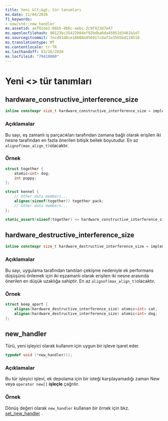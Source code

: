 ```yaml
---
title: Yeni &lt;&gt; tür tanımları
ms.date: 11/04/2016
f1_keywords:
- new/std::new_handler
ms.assetid: aef01de1-06b5-4b6c-aebc-2c9f423d7e47
ms.openlocfilehash: 80123bc35422984ef92bdba6da45052d3461b1d7
ms.sourcegitcommit: 7ecd91d8ce18088a956917cdaf3a3565bd128510
ms.translationtype: MT
ms.contentlocale: tr-TR
ms.lasthandoff: 03/16/2020
ms.locfileid: "79419800"
---
```

# <a name="ltnewgt-typedefs"></a>Yeni &lt;&gt; tür tanımları

## <a name="hardware_constructive_interference_size"></a>hardware_constructive_interference_size

```cpp
inline constexpr size_t hardware_constructive_interference_size = implementation-defined;
```

### <a name="remarks"></a>Açıklamalar

Bu sayı, eş zamanlı iş parçacıkları tarafından zamana bağlı olarak erişilen iki nesne tarafından en fazla önerilen bitişik bellek boyutudur. En az `alignof(max_align_t)`olacaktır.

### <a name="example"></a>Örnek

```cpp
struct together { 
    atomic<int> dog;
    int puppy;
};

struct kennel {
    // Other data members...
    alignas(sizeof(together)) together pack;
    // Other data members...
};

static_assert(sizeof(together) <= hardware_constructive_interference_size);
```

## <a name="hardware_destructive_interference_size"></a>hardware_destructive_interference_size

```cpp
inline constexpr size_t hardware_destructive_interference_size = implementation-defined;
```

### <a name="remarks"></a>Açıklamalar

Bu sayı, uygulama tarafından tanıtılan çekişme nedeniyle ek performans düşüşünü önlemek için iki eşzamanlı olarak erişilen iki nesne arasında önerilen en düşük uzaklığa sahiptir. En az `alignof(max_align_t)`olacaktır.

### <a name="example"></a>Örnek

```cpp
struct keep_apart {
    alignas(hardware_destructive_interference_size) atomic<int> cat;
    alignas(hardware_destructive_interference_size) atomic<int> dog;
};
```

## <a name="new_handler"></a>new_handler

Türü, yeni işleyici olarak kullanım için uygun bir işleve işaret eder.

```cpp
typedef void (*new_handler)();
```

### <a name="remarks"></a>Açıklamalar

Bu tür işleyici işlevi, ek depolama için bir isteği karşılayamadığı zaman New veya `operator new[]` **işleçle** çağrılır.

### <a name="example"></a>Örnek

Dönüş değeri olarak `new_handler` kullanan bir örnek için bkz. [set_new_handler](../standard-library/new-functions.md#set_new_handler) .
